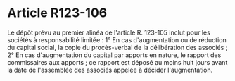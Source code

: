 # Article R123-106

Le dépôt prévu au premier alinéa de l'article R. 123-105 inclut pour les sociétés à responsabilité limitée :   1° En cas d'augmentation ou de réduction du capital social, la copie du procès-verbal de la délibération des associés ;   2° En cas d'augmentation du capital par apports en nature, le rapport des commissaires aux apports ; ce rapport est déposé au moins huit jours avant la date de l'assemblée des associés appelée à décider l'augmentation.